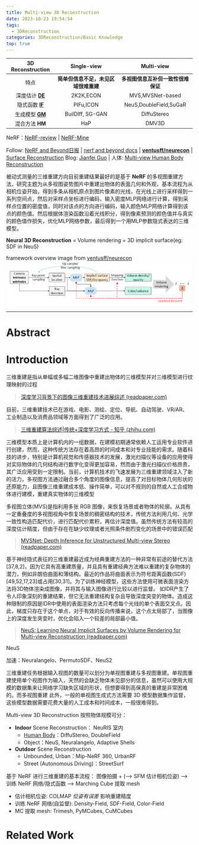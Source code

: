 ```yaml
---
title: Multi-view 3D Reconstruction
date: 2023-10-23 19:54:54
tags:
  - 3DReconstruction
categories: 3DReconstruction/Basic Knowledge
top: true
---
```


| 3D Reconstruction |             Single-view              |             Multi-view             |
|:-----------------:|:------------------------------------:|:----------------------------------:|
|       特点        | **简单但信息不足，未见区域很难重建** | **多视图信息互补但一致性很难保证** |
|  深度估计 **[DE](/3DReconstruction/Basic%20Knowledge/Other%20Paper%20About%20Reconstruction)**  |              2K2K,ECON               |          MVS,MVSNet-based          |
|  隐式函数 **[IF](/3DReconstruction/Basic%20Knowledge/Other%20Paper%20About%20Reconstruction)**  |              PIFu,ICON               |    NeuS,DoubleField,SuGaR    |
|  生成模型 **[GM](/3DReconstruction/Basic%20Knowledge/Generative%20Models%20Review)**  |           BuilDIff, SG-GAN           |            DiffuStereo             |
|  混合方法 **HM**  |                 HaP                  |               DMV3D                |

NeRF：[NeRF-review](/3DReconstruction/Basic%20Knowledge/NeRF/NeRF-review) | [NeRF-Mine](/3DReconstruction/Basic%20Knowledge/NeRF/NeRF-Mine)

Follow: [NeRF and Beyond日报](https://www.zhihu.com/column/c_1710703836652716032) | [nerf and beyond docs](https://github.com/yangjiheng/nerf_and_beyond_docs) | **[ventusff/neurecon](https://github.com/ventusff/neurecon)** | [Surface Reconstruction](https://paperswithcode.com/task/surface-reconstruction)
Blog: [Jianfei Guo](https://longtimenohack.com/) | 
人体: [Multi-view Human Body Reconstruction](/3DReconstruction/Basic%20Knowledge/Multi-view%20Human%20Body%20Reconstruction)

<!-- more -->

被动式测量的三维重建方向目前重建结果最好的是基于 **NeRF** 的多视图重建方法，研究主题为从多视图姿势图片中重建出物体的表面几何和外观，基本流程为从相机位姿开始，得到多条从相机原点到图片像素的光线，在光线上进行采样得到一系列空间点，然后对采样点坐标进行编码，输入密度MLP网络进行计算，得到采样点位置的密度值，同时对该点的方向进行编码，输入颜色MLP网络计算得到该点的颜色值。然后根据体渲染函数沿着光线积分，得到像素预测的颜色值并与真实的颜色值作损失，优化MLP网络参数，最后得到一个用MLP参数隐式表达的三维模型。

**Neural 3D Reconstruction** = Volume rendering + 3D implicit surface(eg: SDF in NeuS)

framework overview image from [ventusff/neurecon](https://github.com/ventusff/neurecon)
![image.png|666](https://raw.githubusercontent.com/qiyun71/Blog_images/main/pictures20231130152644.png)

---

# Abstract

# Introduction

三维重建是指从单幅或多幅二维图像中重建出物体的三维模型并对三维模型进行纹理映射的过程
>[深度学习背景下的图像三维重建技术进展综述 (readpaper.com)](https://readpaper.com/pdf-annotate/note?pdfId=2073861861536518400&noteId=2073862022044072960)

目前，三维重建技术已在游戏、电影、测绘、定位、导航、自动驾驶、VR/AR、工业制造以及消费品领域等方面得到了广泛的应用。
> [三维重建算法综述|传统+深度学习方式 - 知乎 (zhihu.com)](https://zhuanlan.zhihu.com/p/108422696)

三维模型本质上是计算机内的一组数据，在建模初期通常依赖人工运用专业软件进行创建，然而，这种传统方法存在着高昂的时间成本和对专业技能的需求。随着科技的进步，特别是计算机视觉和传感器技术的发展，激光扫描仪等设备的应用使得对实际物体的几何结构进行数字化变得更加容易，然而由于激光扫描仪价格昂贵，其广泛应用受到一定限制。当前，计算机技术的飞速发展为三维重建领域注入了新的活力，多视图方法通过融合多个角度的图像信息，提高了对目标物体几何形状的还原能力，且图像三维重建成本低、操作简单，可以对不规则的自然或人工合成物体进行建模，重建真实物体的三维模型

多视图立体(MVS)是指利用多张 RGB 图像，来恢复场景或者物体的轮廓。从具有一定重叠度的多视图视角中恢复场景的稠密结构的技术，传统方法利用几何、光学一致性构造匹配代价，进行匹配代价累积，再估计深度值。虽然传统方法有较高的深度估计精度，但由于存在在缺少纹理或者光照条件剧烈变化的场景中的错误匹配
> [MVSNet: Depth Inference for Unstructured Multi-view Stereo (readpaper.com)](https://readpaper.com/pdf-annotate/note?pdfId=4518062699161739265&noteId=1986540055632613120)

基于神经隐式表征的三维重建最近成为经典重建方法的一种非常有前途的替代方法[37,8,2]，因为它具有高重建质量，并且具有重建经典方法难以重建的复杂物体的潜力，例如非朗伯曲面和薄结构。最近的作品将曲面表示为符号距离函数(SDF)[49,52,17,23]或占用[30,31]。为了训练神经模型，这些方法使用可微表面渲染方法将3D物体渲染成图像，并将其与输入图像进行比较以进行监督。
如IDR产生了令人印象深刻的重建结果，但它无法重建结构复杂且导致深度突变的物体。造成这种限制的原因是IDR中使用的表面渲染方法只考虑每个光线的单个表面交叉点。因此，梯度只存在于这个单点，对于有效的反向传播来说，这个点太局部了，当图像上的深度发生突变时，优化会陷入一个较差的局部最小值。
> [NeuS: Learning Neural Implicit Surfaces by Volume Rendering for Multi-view Reconstruction (readpaper.com)](https://readpaper.com/pdf-annotate/note?pdfId=4718711588576575489&noteId=1791151226962648064)

NeuS

加速：Neuralangelo、PermutoSDF、NeuS2

三维重建任务根据输入视图的数量可以划分为单视图重建与多视图重建。单视图重建使用单个视图作为输入，天然的会缺乏物体未见部分的信息，虽然可以使用大规模的数据集来让网络学习缺失区域的形状，但想要得到高保真的重建是非常困难的。而多视图重建
此外，一般的单视图生成式方法需要 3D 模型数据集作监督，这些模型数据需要花费大量的人工成本和时间成本，一般很难得到。

Multi-view 3D Reconstruction 按照物体规模可分：
- **Indoor** Scene Reconstruction： NeuRIS 室内
  - [Human Body](Multi-view%20Human%20Body%20Reconstruction.md)：DiffuStereo, DoubleField
  - Object：NeuS, Neuralangelo, Adaptive Shells
- **Outdoor** Scene Reconstruction
  - Unbounded, Urban：Mip-NeRF 360, UrbanRF
  - Street (Autonomous Driving)：StreetSurf

基于 NeRF 进行三维重建的基本流程：
图像拍摄 + (--> SFM 估计相机位姿) --> 训练 NeRF 网络/隐式函数 --> Marching Cube 提取 mesh
- 估计相机位姿: COLMAP *位姿有误差* 影响重建精度
- 训练 NeRF 网络(自监督): Density-Field, SDF-Field, Color-Field
- MC 提取 mesh: Trimesh, PyMCubes, CuMCubes

# Related Work




